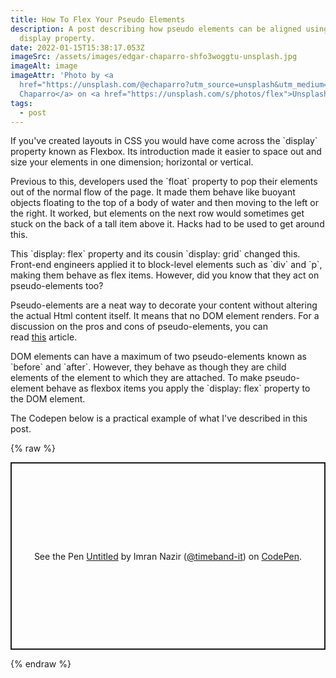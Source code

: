 ```yaml
---
title: How To Flex Your Pseudo Elements
description: A post describing how pseudo elements can be aligned using the flex
  display property.
date: 2022-01-15T15:38:17.053Z
imageSrc: /assets/images/edgar-chaparro-shfo3woggtu-unsplash.jpg
imageAlt: image
imageAttr: 'Photo by <a
  href="https://unsplash.com/@echaparro?utm_source=unsplash&utm_medium=referral&utm_content=creditCopyText">Edgar
  Chaparro</a> on <a href="https://unsplash.com/s/photos/flex">Unsplash</a>   '
tags:
  - post
---
```

If you've created layouts in CSS you would have come across the \`display\` property known as Flexbox. Its introduction made it easier to space out and size your elements in one dimension; horizontal or vertical. 

Previous to this, developers used the \`float\` property to pop their elements out of the normal flow of the page. It made them behave like buoyant objects floating to the top of a body of water and then moving to the left or the right. It worked, but elements on the next row would sometimes get stuck on the back of a tall item above it. Hacks had to be used to get around this.

This \`display: flex\` property and its cousin \`display: grid\` changed this. Front-end engineers applied it to block-level elements such as \`div\` and \`p\`, making them behave as flex items. However, did you know that they act on pseudo-elements too? 

Pseudo-elements are a neat way to decorate your content without altering the actual Html content itself. It means that no DOM element renders. For a discussion on the pros and cons of pseudo-elements, you can read [this](https://stackoverflow.com/questions/15574608/benefits-drawbacks-of-using-pseudo-elements-after-before-vs-padding-backgr) article.

DOM elements can have a maximum of two pseudo-elements known as \`before\` and \`after\`. However, they behave as though they are child elements of the element to which they are attached. To make pseudo-element behave as flexbox items you apply the \`display: flex\` property to the DOM element.

The Codepen below is a practical example of what I've described in this post.


{% raw %}
<p class="codepen" data-height="300" data-default-tab="html,result" data-slug-hash="yLzZPrg" data-user="timeband-it" style="height: 300px; box-sizing: border-box; display: flex; align-items: center; justify-content: center; border: 2px solid; margin: 1em 0; padding: 1em;">
  <span>See the Pen <a href="https://codepen.io/timeband-it/pen/yLzZPrg">
  Untitled</a> by Imran Nazir (<a href="https://codepen.io/timeband-it">@timeband-it</a>)
  on <a href="https://codepen.io">CodePen</a>.</span>
</p>
<script async src="https://cpwebassets.codepen.io/assets/embed/ei.js"></script>
{% endraw %}